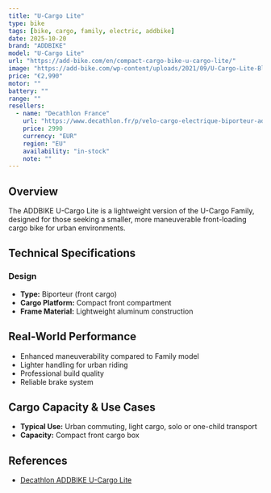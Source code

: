 ```yaml
---
title: "U-Cargo Lite"
type: bike
tags: [bike, cargo, family, electric, addbike]
date: 2025-10-20
brand: "ADDBIKE"
model: "U-Cargo Lite"
url: "https://add-bike.com/en/compact-cargo-bike-u-cargo-lite/"
image: "https://add-bike.com/wp-content/uploads/2021/09/U-Cargo-Lite-Blanc_Vue-de-profil-2.jpg"
price: "€2,990"
motor: ""
battery: ""
range: ""
resellers:
  - name: "Decathlon France"
    url: "https://www.decathlon.fr/p/velo-cargo-electrique-biporteur-addbike-u-cargo-lite-blanc/_/R-p-377323"
    price: 2990
    currency: "EUR"
    region: "EU"
    availability: "in-stock"
    note: ""
---
```


## Overview

The ADDBIKE U-Cargo Lite is a lightweight version of the U-Cargo Family, designed for those seeking a smaller, more maneuverable front-loading cargo bike for urban environments.

## Technical Specifications

### Design

- **Type:** Biporteur (front cargo)
- **Cargo Platform:** Compact front compartment
- **Frame Material:** Lightweight aluminum construction

## Real-World Performance

- Enhanced maneuverability compared to Family model
- Lighter handling for urban riding
- Professional build quality
- Reliable brake system

## Cargo Capacity & Use Cases

- **Typical Use:** Urban commuting, light cargo, solo or one-child transport
- **Capacity:** Compact front cargo box

## References

- [Decathlon ADDBIKE U-Cargo Lite](https://www.decathlon.fr/)

